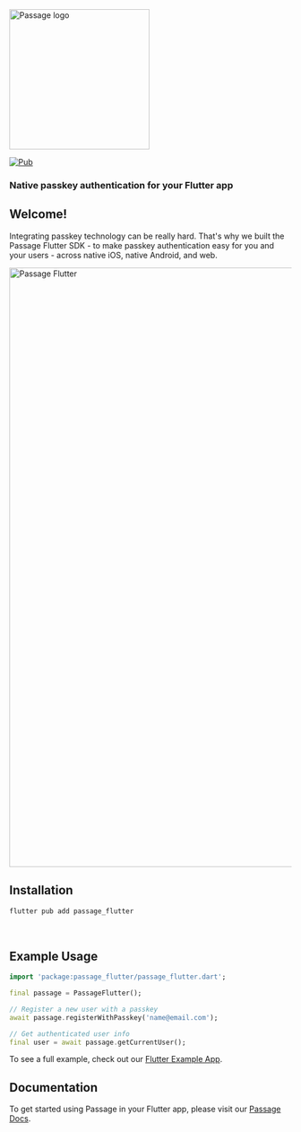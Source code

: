 <img src="https://storage.googleapis.com/passage-docs/Lockup%20Vertical%20color.png" alt="Passage logo" style="width:250px;"/>

[![Pub](https://img.shields.io/pub/v/passage_flutter.svg)](https://pub.dartlang.org/packages/passage_flutter)

### Native passkey authentication for your Flutter app
## Welcome!
Integrating passkey technology can be really hard. That's why we built the Passage Flutter SDK - to make passkey authentication easy for you and your users - across native iOS, native Android, and web.

<img width="1069" alt="Passage Flutter" src="https://storage.googleapis.com/passage-docs/passage-flutter.png">

<br>

## Installation

```sh
flutter pub add passage_flutter
```
<br>

## Example Usage

```dart
import 'package:passage_flutter/passage_flutter.dart';

final passage = PassageFlutter();

// Register a new user with a passkey
await passage.registerWithPasskey('name@email.com');

// Get authenticated user info
final user = await passage.getCurrentUser();
```

To see a full example, check out our [Flutter Example App](https://github.com/passageidentity/example-flutter).
<br>

## Documentation
To get started using Passage in your Flutter app, please visit our [Passage Docs](https://docs.passage.id/mobile/cross-platform/flutter).
